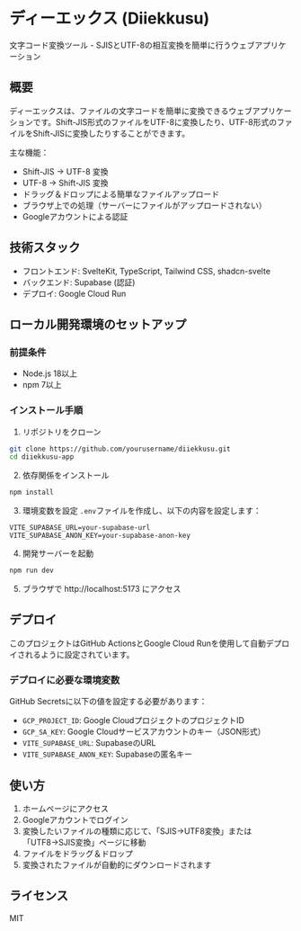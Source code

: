 # ディーエックス (Diiekkusu)

文字コード変換ツール - SJISとUTF-8の相互変換を簡単に行うウェブアプリケーション

## 概要

ディーエックスは、ファイルの文字コードを簡単に変換できるウェブアプリケーションです。Shift-JIS形式のファイルをUTF-8に変換したり、UTF-8形式のファイルをShift-JISに変換したりすることができます。

主な機能：
- Shift-JIS → UTF-8 変換
- UTF-8 → Shift-JIS 変換
- ドラッグ＆ドロップによる簡単なファイルアップロード
- ブラウザ上での処理（サーバーにファイルがアップロードされない）
- Googleアカウントによる認証

## 技術スタック

- フロントエンド: SvelteKit, TypeScript, Tailwind CSS, shadcn-svelte
- バックエンド: Supabase (認証)
- デプロイ: Google Cloud Run

## ローカル開発環境のセットアップ

### 前提条件

- Node.js 18以上
- npm 7以上

### インストール手順

1. リポジトリをクローン
```bash
git clone https://github.com/yourusername/diiekkusu.git
cd diiekkusu-app
```

2. 依存関係をインストール
```bash
npm install
```

3. 環境変数を設定
`.env`ファイルを作成し、以下の内容を設定します：
```
VITE_SUPABASE_URL=your-supabase-url
VITE_SUPABASE_ANON_KEY=your-supabase-anon-key
```

4. 開発サーバーを起動
```bash
npm run dev
```

5. ブラウザで http://localhost:5173 にアクセス

## デプロイ

このプロジェクトはGitHub ActionsとGoogle Cloud Runを使用して自動デプロイされるように設定されています。

### デプロイに必要な環境変数

GitHub Secretsに以下の値を設定する必要があります：

- `GCP_PROJECT_ID`: Google CloudプロジェクトのプロジェクトID
- `GCP_SA_KEY`: Google Cloudサービスアカウントのキー（JSON形式）
- `VITE_SUPABASE_URL`: SupabaseのURL
- `VITE_SUPABASE_ANON_KEY`: Supabaseの匿名キー

## 使い方

1. ホームページにアクセス
2. Googleアカウントでログイン
3. 変換したいファイルの種類に応じて、「SJIS→UTF8変換」または「UTF8→SJIS変換」ページに移動
4. ファイルをドラッグ＆ドロップ
5. 変換されたファイルが自動的にダウンロードされます

## ライセンス

MIT
